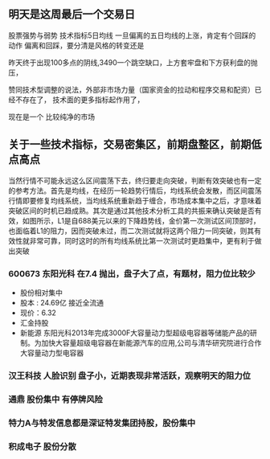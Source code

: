 ## 明天是这周最后一个交易日
股票强势与弱势
技术指标5日均线
一旦偏离的五日均线的上涨，肯定有个回踩的动作
偏离和回踩，要分清是风格的转变还是


昨天终于出现100多点的阴线,3490一个跳空缺口，上方套牢盘和下方获利盘的抛压，

赞同技术型调整的说法，外部非市场力量（国家资金的拉动和程序交易和配资）已经不存在了，
技术面的更多指标起作用了，

现在是一个 比较纯净的市场

## 关于一些技术指标，交易密集区，前期盘整区，前期低点高点
[](http://blog.sina.com.cn/s/blog_5de80f360100l3ol.html)

当然行情不可能永远这么区间震荡下去，终归要走向突破，判断有效突破也有一定的参考方法。首先是均线，在经历一轮趋势行情后，均线系统会发散，而区间震荡行情即要修复均线系统，当均线系统重新趋于缠合，市场成本集中之后，才意味着突破区间的时机已趋成熟。其次是通过其他技术分析工具的共振来确认突破是否有效，如图所示，L1是自688美元以来的下降趋势线，金价第一次测试区间顶部时，也面临着L1的阻力，因而突破未过，而二次测试就将这两个阻力一同突破，则其有效性就非常可靠，同时这时的所有均线系统比第一次测试时更趋集中，更有利于做出突破


###  600673 东阳光科 在7.4 抛出，盘子大了点，有题材，阻力位比较少
- 股份相对集中
- 股本 : 24.69亿 接近全流通
- 现价：6.32  
- 汇金持股
- 新能源 东阳光科2013年完成3000F大容量动力型超级电容器等储能产品的研制。为加快大容量超级电容器在新能源汽车的应用,公司与清华研究院进行合作 大容量动力型电容器

### 汉王科技 人脸识别 盘子小，近期表现非常活跃，观察明天的阻力位
### 通鼎 股份集中 有停牌风险
###  特力A与特发信息都是深证特发集团持股，股份集中
### 积成电子  股份分散




